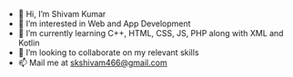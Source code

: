 - 👋 Hi, I’m Shivam Kumar
- 👀 I’m interested in Web and App Development
- 🌱 I’m currently learning C++, HTML, CSS, JS, PHP along with XML and Kotlin
- 💞️ I’m looking to collaborate on my relevant skills
- 📫 Mail me at skshivam466@gmail.com

<!---
skshivam466/skshivam466 is a ✨ special ✨ repository because its `README.md` (this file) appears on your GitHub profile.
You can click the Preview link to take a look at your changes.
--->
